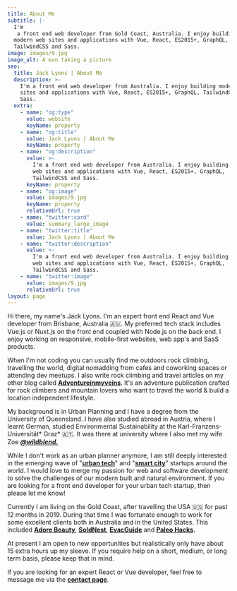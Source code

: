 ```yaml
---
title: About Me
subtitle: |-
  I'm
   a front end web developer from Gold Coast, Australia. I enjoy building 
  modern web sites and applications with Vue, React, ES2015+, GraphQL, 
  TailwindCSS and Sass.
image: images/9.jpg
image_alt: A man taking a picture
seo:
  title: Jack Lyons | About Me
  description: >-
    I'm a front end web developer from Australia. I enjoy building modern web
    sites and applications with Vue, React, ES2015+, GraphQL, TailwindCSS and
    Sass.
  extra:
    - name: "og:type"
      value: website
      keyName: property
    - name: "og:title"
      value: Jack Lyons | About Me
      keyName: property
    - name: "og:description"
      value: >-
        I'm a front end web developer from Australia. I enjoy building modern
        web sites and applications with Vue, React, ES2015+, GraphQL,
        TailwindCSS and Sass.
      keyName: property
    - name: "og:image"
      value: images/9.jpg
      keyName: property
      relativeUrl: true
    - name: "twitter:card"
      value: summary_large_image
    - name: "twitter:title"
      value: Jack Lyons | About Me
    - name: "twitter:description"
      value: >-
        I'm a front end web developer from Australia. I enjoy building modern
        web sites and applications with Vue, React, ES2015+, GraphQL,
        TailwindCSS and Sass.
    - name: "twitter:image"
      value: images/9.jpg
      relativeUrl: true
layout: page
---
```


Hi there, my name's Jack Lyons. I'm an expert front end React and Vue developer from Brisbane, Australia 🇦🇺. My preferred tech stack includes Vue.js or Nuxt.js on the front end coupled with Node.js on the back end. I enjoy working on responsive, mobile-first websites, web app's and SaaS products.

When I'm not coding you can usually find me outdoors rock climbing, travelling the world, digital nomadding from cafes and coworking spaces or attending dev meetups. I also write rock climbing and travel articles on my other blog called [**Adventureinmyveins**](https://www.adventureinmyveins.com). It's an adventure publication crafted for rock climbers and mountain lovers who want to travel the world & build a location independent lifestyle.

My background is in Urban Planning and I have a degree from the University of Queensland. I have also studied abroad in Austria, where I learnt German, studied Environmental Sustainability at the Karl-Franzens-Universität\* Graz\* 🇦🇹. It was there at university where I also met my wife Zoe [**_@wildblend._**](https://www.instagram.com/wildblend/)

While I don't work as an urban planner anymore, I am still deeply interested in the emerging wave of "[**urban tech**](https://www.quora.com/What-is-urban-tech)" and "[**smart city**](https://en.wikipedia.org/wiki/Smart_city)" startups around the world. I would love to merge my passion for web and software development to solve the challenges of our modern built and natural environment. If you are looking for a front end developer for your urban tech startup, then please let me know!

Currently I am living on the Gold Coast, after travelling the USA 🇺🇸 for past 12 months in 2019. During that time I was fortunate enough to work for some excellent clients both in Australia and in the United States. This included [**Adore Beauty**](https://jacklyons.me/portfolio/adore-beauty/), [**SoldNest**](https://jacklyons.me/portfolio/soldnest/), [**EvacGuide**](https://jacklyons.me/portfolio/evac-guide/) and [**Paleo Hacks**](https://jacklyons.me/portfolio/paleohacks/)**.**

At present I am open to new opportunities but realistically only have about 15 extra hours up my sleeve. If you require help on a short, medium, or long term basis, please keep that in mind.

If you are looking for an expert React or Vue developer, feel free to message me via the [**contact page**](https://jacklyons.me/contact).
